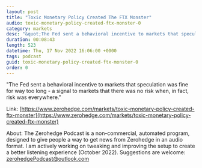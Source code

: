 ```yaml
---
layout: post
title: "Toxic Monetary Policy Created The FTX Monster"
audio: toxic-monetary-policy-created-ftx-monster-0
category: markets
desc: "&quot;The Fed sent a behavioral incentive to markets that speculation was fine for way too long - a signal to markets that there was no risk when, in fact, risk was everywhere.&quot;"
duration: 00:08:43
length: 523
datetime: Thu, 17 Nov 2022 16:06:00 +0000
tags: podcast
guid: toxic-monetary-policy-created-ftx-monster-0
order: 0
---
```

&quot;The Fed sent a behavioral incentive to markets that speculation was fine for way too long - a signal to markets that there was no risk when, in fact, risk was everywhere.&quot;

Link: [https://www.zerohedge.com/markets/toxic-monetary-policy-created-ftx-monster](https://www.zerohedge.com/markets/toxic-monetary-policy-created-ftx-monster)

About: The Zerohedge Podcast is a non-commercial, automated program, designed to give people a way to get news from Zerohedge in an audio format.  I am actively working on tweaking and improving the setup to create a better listening experience (October 2022).  Suggestions are welcome: [zerohedgePodcast@outlook.com](mailto:zerohedgePodcast@outlook.com)